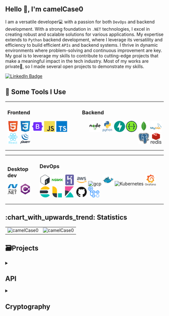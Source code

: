 

<h2>Hello 👋, I'm <a">camelCase0</a></h2>

I am a versatile developer💻 with a passion for both `DevOps` and backend development. With a strong foundation in `.NET` technologies, I excel in creating robust and scalable solutions for various applications. My expertise extends to `Python` backend development, where I leverage its versatility and efficiency to build efficient `APIs` and backend systems. I thrive in dynamic environments where problem-solving and continuous improvement are key. My goal is to leverage my skills to contribute to cutting-edge projects that make a meaningful impact in the tech industry.
Most of my works are private🔏, so I made several open projects to demonstrate my skills.
  

<p> 
  <a href="https://www.linkedin.com/in/pablo-ryuz-3845a41b8"><img src="https://img.shields.io/badge/-@pablo-0077B5?style=flat-square&amp;labelColor=0077B5&amp;logo=LinkedIn&amp;link=https://www.linkedin.com/in/pablo-ryuz-3845a41b8" alt="LinkedIn Badge"></a>
  
 </p>


<h2>🧰 Some Tools I Use</h2>
<table>
  <tr>
    <td>
      <h3>Frontend</h3>
      <p align="left">
        <img src="https://raw.githubusercontent.com/devicons/devicon/6910f0503efdd315c8f9b858234310c06e04d9c0/icons/html5/html5-original.svg" alt="HTML" width="35" height="35" />
        <img src="https://raw.githubusercontent.com/devicons/devicon/master/icons/css3/css3-original.svg" alt="CSS" width="35" height="35" />
        <img src="https://raw.githubusercontent.com/devicons/devicon/master/icons/bootstrap/bootstrap-plain.svg" alt="bootstrap" width="35" height="35" />
        <img src="https://raw.githubusercontent.com/devicons/devicon/master/icons/javascript/javascript-original.svg" alt="javascript" width="35" height="35" />
        <img src="https://raw.githubusercontent.com/devicons/devicon/master/icons/typescript/typescript-original.svg" alt="typescript" width="35" height="35" />
        <img src="https://raw.githubusercontent.com/devicons/devicon/master/icons/react/react-original-wordmark.svg" alt="react" width="35" height="35" />
        <img src="https://raw.githubusercontent.com/devicons/devicon/6910f0503efdd315c8f9b858234310c06e04d9c0/icons/jquery/jquery-original-wordmark.svg" alt="jQuery" width="35" height="35" />
      </p>
    </td>
    <td>
      <h3>Backend</h3>
      <p align="right">
        <img src="https://raw.githubusercontent.com/devicons/devicon/master/icons/nodejs/nodejs-original-wordmark.svg" alt="nodejs" width="35" height="35" />
        <img src="https://raw.githubusercontent.com/devicons/devicon/master/icons/python/python-original-wordmark.svg" alt="python" width="35" height="35" />
        <img src="https://raw.githubusercontent.com/devicons/devicon/master/icons/fastapi/fastapi-original.svg" alt="fastapi" width="35" height="35" />
        <img src="https://raw.githubusercontent.com/devicons/devicon/6910f0503efdd315c8f9b858234310c06e04d9c0/icons/swagger/swagger-original.svg" alt="fastapi" width="35" height="35" />
        <img src="https://raw.githubusercontent.com/devicons/devicon/master/icons/mongodb/mongodb-original.svg" alt="mongodb" width="35" height="35" />
        <img src="https://raw.githubusercontent.com/devicons/devicon/master/icons/mysql/mysql-original-wordmark.svg" alt="mysql" width="35" height="35" />
        <img src="https://raw.githubusercontent.com/devicons/devicon/6910f0503efdd315c8f9b858234310c06e04d9c0/icons/postgresql/postgresql-original.svg" alt="mysql" width="35" height="35" />
        <img src="https://raw.githubusercontent.com/devicons/devicon/master/icons/redis/redis-original-wordmark.svg" alt="redis" width="35" height="35" />
      </p>
    </td>
  </tr>
</table>
<table>
  <tr>
    <td>
      <h3> Desktop dev</h3>
      <p align="left">
        <img src="https://raw.githubusercontent.com/devicons/devicon/6910f0503efdd315c8f9b858234310c06e04d9c0/icons/dot-net/dot-net-original-wordmark.svg" alt="dotnet" width="35" height="35" />
        <img src="https://raw.githubusercontent.com/devicons/devicon/6910f0503efdd315c8f9b858234310c06e04d9c0/icons/csharp/csharp-original.svg" alt="cs" width="35" height="35" />
      </p>
    </td>
    <td>
      <h3>DevOps</h3>
      <p align="left">
        <img src="https://raw.githubusercontent.com/devicons/devicon/6910f0503efdd315c8f9b858234310c06e04d9c0/icons/bash/bash-original.svg" alt="bash" width="35" height="35" />
        <img src="https://raw.githubusercontent.com/devicons/devicon/master/icons/nginx/nginx-original.svg" alt="nginx" width="35" height="35" />
        <img src="https://raw.githubusercontent.com/devicons/devicon/master/icons/heroku/heroku-plain.svg" alt="heroku" width="35" height="35" />
        <img src="https://raw.githubusercontent.com/github/explore/80688e429a7d4ef2fca1e82350fe8e3517d3494d/topics/aws/aws.png" alt="aws" width="35" height="35" />
        <img src="https://www.vectorlogo.zone/logos/google_cloud/google_cloud-icon.svg" alt="gcp" width="35" height="35" />
        <img src="https://raw.githubusercontent.com/devicons/devicon/master/icons/docker/docker-original.svg" alt="Docker" width="35" height="35" />
        <img src="https://www.vectorlogo.zone/logos/kubernetes/kubernetes-icon.svg" alt="Kubernetes" width="35" height="35" />
        <img src="https://raw.githubusercontent.com/devicons/devicon/master/icons/grafana/grafana-original-wordmark.svg" alt="grafana" width="35" height="35" />
        <img src="https://raw.githubusercontent.com/devicons/devicon/master/icons/elasticsearch/elasticsearch-original.svg" alt="elasticsearch" width="35" height="35" />
        <img src="https://raw.githubusercontent.com/devicons/devicon/6910f0503efdd315c8f9b858234310c06e04d9c0/icons/logstash/logstash-original.svg" alt="logstash" width="35" height="35" />
        <img src="https://raw.githubusercontent.com/devicons/devicon/6910f0503efdd315c8f9b858234310c06e04d9c0/icons/kibana/kibana-original.svg" alt="kibana" width="35" height="35" />
        <img src="https://raw.githubusercontent.com/devicons/devicon/6910f0503efdd315c8f9b858234310c06e04d9c0/icons/github/github-original.svg" alt="github" width="35" height="35" />
        <img src="https://raw.githubusercontent.com/devicons/devicon/6910f0503efdd315c8f9b858234310c06e04d9c0/icons/githubactions/githubactions-original.svg" alt="actions" width="35" height="35" />
      </p>
    </td>
  </tr>
</table>


<h2> :chart_with_upwards_trend: Statistics</h2>
<table>
  <tr>
    <td>
      <img src="https://github-readme-stats.vercel.app/api/top-langs/?username=camelCase0&layout=donut-vertical&hide_border=true" alt="camelCase0">
    </td>
    <td>
        <img src="https://github-readme-stats.vercel.app/api?username=camelCase0&show_icons=true&count_private=true&card_width=400&hide_border=true" alt="camelCase0" />
    </td>
  </tr>
</table>

<h2>🗃️Projects</h2>
<details>
  <summary><h2>API</h2></summary>

- [x] [**BludsFast💉🩸**](https://github.com/camelCase0/BludsFast)
- [x] [**Int20-Auction**](https://github.com/camelCase0/int20-auction)
- [x] [**FastAPI demo**](https://github.com/camelCase0/fastapi-trade)
- [x] [**mealApi👨‍🍳**](https://github.com/camelCase0/mealApi)
- [ ] [**And others . . .**](https://github.com/camelCase0?tab=repositories)
</details>

<details>
  <summary><h2>Cryptography</h2></summary>

- [x] [**CryptoRGR 🔏**](https://github.com/camelCase0/CryptoRGR))
- [x] [**cypherPostQuantum 🧮**](https://github.com/camelCase0/cypherPostQuantum)
- [x] [**Primary attack**](https://github.com/camelCase0/primary-attack)

</details>





